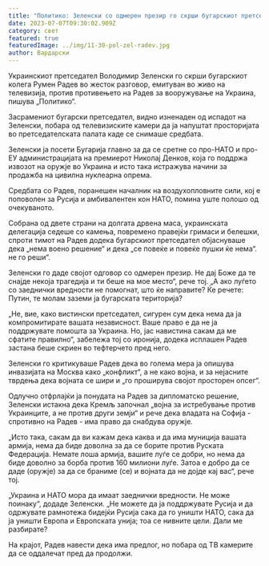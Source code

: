 ```yaml
---
title: "Политико: Зеленски со одмерен презир го скрши бугарскиот претседател"
date: 2023-07-07T09:30:02.909Z
category: свет
featured: true
featuredImage: ../img/11-30-pol-zel-radev.jpg
author: Вардарски
---
```

Украинскиот претседател Володимир Зеленски го скрши бугарскиот колега Румен Радев во жесток разговор, емитуван во живо на телевизија, против противењето на Радев за вооружување на Украина, пишува „Политико“.

Засрамениот бугарски претседател, видно изненаден од испадот на Зеленски, побара од телевизиските камери да ја напуштат просторијата во претседателската палата каде се снимаше средбата.

Зеленски ја посети Бугарија главно за да се сретне со про-НАТО и про-ЕУ администрацијата на премиерот Николај Денков, која го поддржа извозот на оружје во Украина и исто така истражува начини за продажба на цивилна нуклеарна опрема.

Средбата со Радев, поранешен началник на воздухопловните сили, кој е поповолен за Русија и амбивалентен кон НАТО, помина уште полошо од очекуваното.

Собрана од двете страни на долгата дрвена маса, украинската делегација седеше со камења, повремено правејќи гримаси и белешки, спроти тимот на Радев додека бугарскиот претседател објаснуваше дека „нема воено решение“ и дека „се повеќе и повеќе пушки ќе нема“. не го реши“.

Зеленски го даде својот одговор со одмерен презир. Не дај Боже да те снајде некоја трагедија и ти беше на мое место“, рече тој. „А ако луѓето со заеднички вредности не помогнат, што ќе направите? Ќе речете: Путин, те молам заземи ја бугарската територија?

„Не, вие, како вистински претседател, сигурен сум дека нема да ја компромитирате вашата независност. Ваше право е да не ја поддржувате помошта за Украина. Но, јас навистина сакам да ме сфатите правилно“, забележа тој со иронија, додека исплашен Радев застана беше скриен во тефтерчето пред него.

Зеленски го критикуваше Радев дека во голема мера ја опишува инвазијата на Москва како „конфликт“, а не како војна, и за нејасните тврдења дека војната се шири и „го проширува својот просторен опсег“.

Одлучно отфрлајќи ја понудата на Радев за дипломатско решение, Зеленски истакна дека Кремљ започнал „војна за истребување против Украинците, а не против други земји“ и рече дека владата на Софија - спротивно на Радев - има право да снабдува оружје.

„Исто така, сакам да ви кажам дека каква и да има муниција вашата армија, нема да биде доволна за да се борите против Руската Федерација. Немате лоша армија, вашите луѓе се добри, но нема да биде доволно за борба против 160 милиони луѓе. Затоа е добро да се даде (оружје) за да се браниме (се) и војната да не дојде кај вас“, рече тој.

„Украина и НАТО мора да имаат заеднички вредности. Не може поинаку“, додаде Зеленски. „Не можете да ја поддржувате Русија и да одржувате рамнотежа бидејќи Русија сака да го уништи НАТО, сака да ја уништи Европа и Европската унија; тоа се нивните цели. Дали ме разбирате?

На крајот, Радев навести дека има предлог, но побара од ТВ камерите да се оддалечат пред да продолжи.